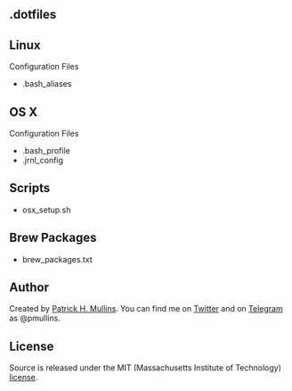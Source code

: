 ## .dotfiles

## Linux

Configuration Files

- .bash_aliases

## OS X

Configuration Files

- .bash_profile
- .jrnl_config

## Scripts

- osx_setup.sh

## Brew Packages

- brew_packages.txt

## Author
Created by [Patrick H. Mullins](http://www.pmullins.net/aboutme/). You can find me on  [Twitter](https://twitter.com/phmullins) and on [Telegram](https://telegram.org/) as @pmullins.

## License
Source is released under the MIT (Massachusetts Institute of Technology) [license](license.md).